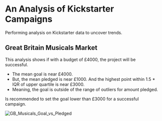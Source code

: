 # An Analysis of Kickstarter Campaigns
Performing analysis on Kickstarter data to uncover trends. 

## Great Britain Musicals Market 
This analysis shows if with a budget of £4000, the project will be successful. 
* The mean goal is near £4000.
* But, the mean pledged is near £1000. And the highest point within 1.5 * IQR of upper quartile is near £3000.    
* Meaning, the goal is outside of the range of outliers for amount pledged.

Is recommended to set the goal lower than £3000 for a successful campaign.

![GB_Musicals_Goal_vs_Pledged](https://user-images.githubusercontent.com/21972342/133207527-3372f8af-b9d4-4987-9315-b136b0e920f2.png)

